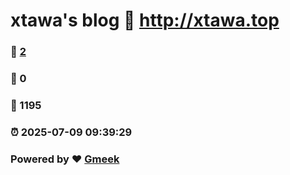 # xtawa's blog :link: http://xtawa.top 
### :page_facing_up: [2](http://xtawa.top/tag.html) 
### :speech_balloon: 0 
### :hibiscus: 1195 
### :alarm_clock: 2025-07-09 09:39:29 
### Powered by :heart: [Gmeek](https://github.com/Meekdai/Gmeek)

